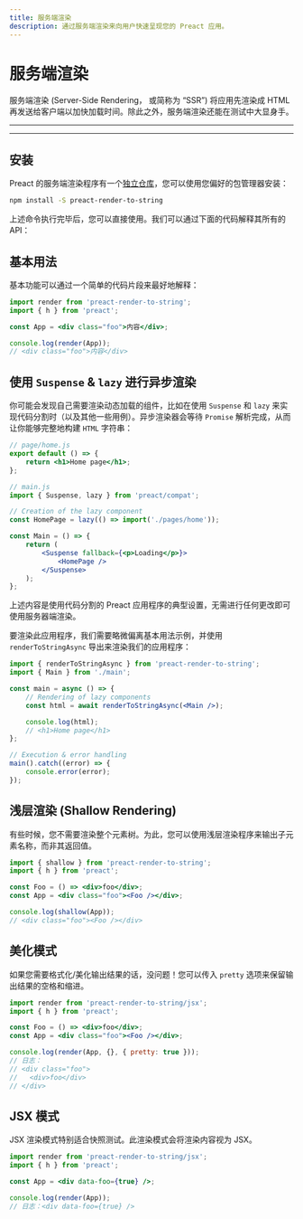 ```yaml
---
title: 服务端渲染
description: 通过服务端渲染来向用户快速呈现您的 Preact 应用。
---
```


# 服务端渲染

服务端渲染 (Server-Side Rendering， 或简称为 “SSR”) 将应用先渲染成 HTML 再发送给客户端以加快加载时间。除此之外，服务端渲染还能在测试中大显身手。

---

<toc></toc>

---

## 安装

Preact 的服务端渲染程序有一个[独立仓库](https://github.com/preactjs/preact-render-to-string/)，您可以使用您偏好的包管理器安装：

```bash
npm install -S preact-render-to-string
```

上述命令执行完毕后，您可以直接使用。我们可以通过下面的代码解释其所有的 API：

## 基本用法

基本功能可以通过一个简单的代码片段来最好地解释：

```jsx
import render from 'preact-render-to-string';
import { h } from 'preact';

const App = <div class="foo">内容</div>;

console.log(render(App));
// <div class="foo">内容</div>
```

## 使用 `Suspense` & `lazy` 进行异步渲染 

你可能会发现自己需要渲染动态加载的组件，比如在使用 `Suspense` 和 `lazy` 来实现代码分割时（以及其他一些用例）。异步渲染器会等待 `Promise` 解析完成，从而让你能够完整地构建 `HTML` 字符串：


```jsx
// page/home.js
export default () => {
    return <h1>Home page</h1>;
};
```

```jsx
// main.js
import { Suspense, lazy } from 'preact/compat';

// Creation of the lazy component
const HomePage = lazy(() => import('./pages/home'));

const Main = () => {
    return (
        <Suspense fallback={<p>Loading</p>}>
            <HomePage />
        </Suspense>
    );
};
```

上述内容是使用代码分割的 Preact 应用程序的典型设置，无需进行任何更改即可使用服务器端渲染。

要渲染此应用程序，我们需要略微偏离基本用法示例，并使用 `renderToStringAsync` 导出来渲染我们的应用程序：

```jsx
import { renderToStringAsync } from 'preact-render-to-string';
import { Main } from './main';

const main = async () => {
    // Rendering of lazy components
    const html = await renderToStringAsync(<Main />);

    console.log(html);
    // <h1>Home page</h1>
};

// Execution & error handling
main().catch((error) => {
    console.error(error);
});
```

## 浅层渲染 (Shallow Rendering)

有些时候，您不需要渲染整个元素树。为此，您可以使用浅层渲染程序来输出子元素名称，而非其返回值。

```jsx
import { shallow } from 'preact-render-to-string';
import { h } from 'preact';

const Foo = () => <div>foo</div>;
const App = <div class="foo"><Foo /></div>;

console.log(shallow(App));
// <div class="foo"><Foo /></div>
```

## 美化模式

如果您需要格式化/美化输出结果的话，没问题！您可以传入 `pretty` 选项来保留输出结果的空格和缩进。

```jsx
import render from 'preact-render-to-string/jsx';
import { h } from 'preact';

const Foo = () => <div>foo</div>;
const App = <div class="foo"><Foo /></div>;

console.log(render(App, {}, { pretty: true }));
// 日志：
// <div class="foo">
//   <div>foo</div>
// </div>
```

## JSX 模式

JSX 渲染模式特别适合快照测试。此渲染模式会将渲染内容视为 JSX。

```jsx
import render from 'preact-render-to-string/jsx';
import { h } from 'preact';

const App = <div data-foo={true} />;

console.log(render(App));
// 日志：<div data-foo={true} />
```
